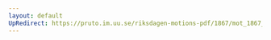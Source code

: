 ```yaml
---
layout: default
UpRedirect: https://pruto.im.uu.se/riksdagen-motions-pdf/1867/mot_1867__ak__206.pdf
---
```

